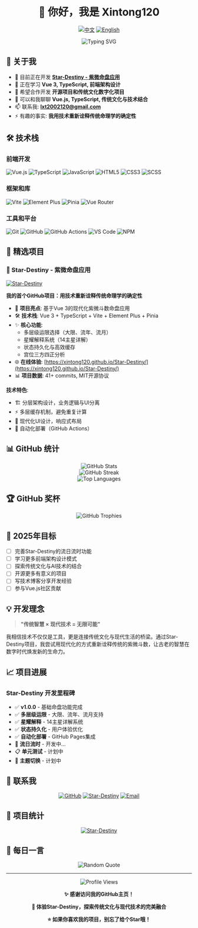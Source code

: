 <div align="center">

# 👋 你好，我是 Xintong120

[![中文](https://img.shields.io/badge/语言-中文-red?style=for-the-badge)](README.md)
[![English](https://img.shields.io/badge/Language-English-blue?style=for-the-badge)](README_EN.md)

</div>

<div align="center">
  <img src="https://readme-typing-svg.herokuapp.com?font=Fira+Code&pause=1000&color=2196F3&center=true&vCenter=true&width=600&lines=全栈开发者;传统文化+现代技术;紫微斗数应用开发者;Vue.js+TypeScript爱好者" alt="Typing SVG" />
</div>

## 🚀 关于我

- 🔭 目前正在开发 **[Star-Destiny - 紫微命盘应用](https://github.com/Xintong120/Star-Destiny)**
- 🌱 正在学习 **Vue 3, TypeScript, 前端架构设计**
- 👯 希望合作开发 **开源项目和传统文化数字化项目**
- 💬 可以和我聊聊 **Vue.js, TypeScript, 传统文化与技术结合**
- 📫 联系我: **lxt2002120@gmail.com**
- ⚡ 有趣的事实: **我用技术重新诠释传统命理学的确定性**

## 🛠️ 技术栈

### 前端开发
![Vue.js](https://img.shields.io/badge/Vue.js-35495E?style=for-the-badge&logo=vue.js&logoColor=4FC08D)
![TypeScript](https://img.shields.io/badge/TypeScript-007ACC?style=for-the-badge&logo=typescript&logoColor=white)
![JavaScript](https://img.shields.io/badge/JavaScript-F7DF1E?style=for-the-badge&logo=javascript&logoColor=black)
![HTML5](https://img.shields.io/badge/HTML5-E34F26?style=for-the-badge&logo=html5&logoColor=white)
![CSS3](https://img.shields.io/badge/CSS3-1572B6?style=for-the-badge&logo=css3&logoColor=white)
![SCSS](https://img.shields.io/badge/SCSS-CC6699?style=for-the-badge&logo=sass&logoColor=white)

### 框架和库
![Vite](https://img.shields.io/badge/Vite-646CFF?style=for-the-badge&logo=vite&logoColor=white)
![Element Plus](https://img.shields.io/badge/Element_Plus-409EFF?style=for-the-badge&logo=element&logoColor=white)
![Pinia](https://img.shields.io/badge/Pinia-FFD859?style=for-the-badge&logo=pinia&logoColor=black)
![Vue Router](https://img.shields.io/badge/Vue_Router-4FC08D?style=for-the-badge&logo=vue.js&logoColor=white)

### 工具和平台
![Git](https://img.shields.io/badge/Git-F05032?style=for-the-badge&logo=git&logoColor=white)
![GitHub](https://img.shields.io/badge/GitHub-100000?style=for-the-badge&logo=github&logoColor=white)
![GitHub Actions](https://img.shields.io/badge/GitHub_Actions-2088FF?style=for-the-badge&logo=github-actions&logoColor=white)
![VS Code](https://img.shields.io/badge/VS_Code-0078D4?style=for-the-badge&logo=visual%20studio%20code&logoColor=white)
![NPM](https://img.shields.io/badge/NPM-CB3837?style=for-the-badge&logo=npm&logoColor=white)

## 🌟 精选项目

### 🔮 Star-Destiny - 紫微命盘应用
[![Star-Destiny](https://img.shields.io/badge/Star_Destiny-紫微命盘-purple?style=for-the-badge&logo=star&logoColor=white)](https://github.com/Xintong120/Star-Destiny)

**我的首个GitHub项目：用技术重新诠释传统命理学的确定性**

- 🎯 **项目亮点**: 基于Vue 3的现代化紫微斗数命盘应用
- 🛠️ **技术栈**: Vue 3 + TypeScript + Vite + Element Plus + Pinia
- ✨ **核心功能**:
  - 多层级运限选择（大限、流年、流月）
  - 星耀解释系统（14主星详解）
  - 状态持久化与高效缓存
  - 宫位三方四正分析
- 🌐 **在线体验**: [https://xintong120.github.io/Star-Destiny/](https://xintong120.github.io/Star-Destiny/)
- 📊 **项目数据**: 41+ commits, MIT开源协议

**技术特色**:
- 🏗️ 分层架构设计，业务逻辑与UI分离
- ⚡ 多层缓存机制，避免重复计算
- 🎨 现代化UI设计，响应式布局
- 🔄 自动化部署（GitHub Actions）

## 📊 GitHub 统计

<div align="center">
  <img src="https://github-readme-stats.vercel.app/api?username=Xintong120&show_icons=true&theme=radical" alt="GitHub Stats" />
</div>

<div align="center">
  <img src="https://github-readme-streak-stats.herokuapp.com/?user=Xintong120&theme=radical" alt="GitHub Streak" />
</div>

<div align="center">
  <img src="https://github-readme-stats.vercel.app/api/top-langs/?username=Xintong120&layout=compact&theme=radical" alt="Top Languages" />
</div>

## 🏆 GitHub 奖杯

<div align="center">
  <img src="https://github-profile-trophy.vercel.app/?username=Xintong120&theme=radical&no-frame=false&no-bg=true&margin-w=4" alt="GitHub Trophies" />
</div>

## 🎯 2025年目标

- [ ] 完善Star-Destiny的流日流时功能
- [ ] 学习更多前端架构设计模式
- [ ] 探索传统文化与AI技术的结合
- [ ] 开源更多有意义的项目
- [ ] 写技术博客分享开发经验
- [ ] 参与Vue.js社区贡献

## 💡 开发理念

> **"传统智慧 × 现代技术 = 无限可能"**

我相信技术不仅仅是工具，更是连接传统文化与现代生活的桥梁。通过Star-Destiny项目，我尝试用现代化的方式重新诠释传统的紫微斗数，让古老的智慧在数字时代焕发新的生命力。

## 📈 项目进展

### Star-Destiny 开发里程碑
- ✅ **v1.0.0** - 基础命盘功能完成
- ✅ **多层级运限** - 大限、流年、流月支持
- ✅ **星耀解释** - 14主星详解系统
- ✅ **状态持久化** - 用户体验优化
- ✅ **自动化部署** - GitHub Pages集成
- 🔄 **流日流时** - 开发中...
- 📋 **单元测试** - 计划中
- 🎨 **主题切换** - 计划中

## 🤝 联系我

<div align="center">

[![GitHub](https://img.shields.io/badge/GitHub-100000?style=for-the-badge&logo=github&logoColor=white)](https://github.com/Xintong120)
[![Star-Destiny](https://img.shields.io/badge/Star_Destiny-紫微命盘-purple?style=for-the-badge&logo=star&logoColor=white)](https://xintong120.github.io/Star-Destiny/)
[![Email](https://img.shields.io/badge/Email-D14836?style=for-the-badge&logo=gmail&logoColor=white)](mailto:lxt2002120@gmail.com)

</div>

## 🌟 项目统计

<div align="center">

[![Star-Destiny](https://github-readme-stats.vercel.app/api/pin/?username=Xintong120&repo=Star-Destiny&theme=radical)](https://github.com/Xintong120/Star-Destiny)

</div>

## 💫 每日一言

<div align="center">
  <img src="https://quotes-github-readme.vercel.app/api?type=horizontal&theme=radical" alt="Random Quote"/>
</div>

---

<div align="center">
  <img src="https://komarev.com/ghpvc/?username=Xintong120&color=blueviolet&style=flat-square&label=Profile+Views" alt="Profile Views" />
</div>

<div align="center">

**✨ 感谢访问我的GitHub主页！**

**🔮 体验Star-Destiny，探索传统文化与现代技术的完美融合**

**⭐ 如果你喜欢我的项目，别忘了给个Star哦！**

</div>
